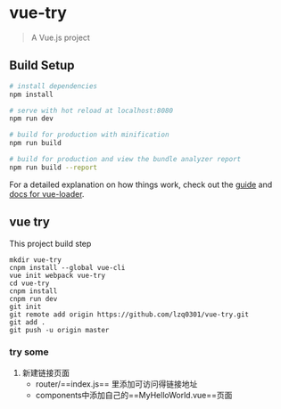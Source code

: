 # vue-try

> A Vue.js project

## Build Setup

``` bash
# install dependencies
npm install

# serve with hot reload at localhost:8080
npm run dev

# build for production with minification
npm run build

# build for production and view the bundle analyzer report
npm run build --report
```

For a detailed explanation on how things work, check out the [guide](http://vuejs-templates.github.io/webpack/) and [docs for vue-loader](http://vuejs.github.io/vue-loader).

## vue try
This project build step
```
mkdir vue-try
cnpm install --global vue-cli
vue init webpack vue-try
cd vue-try
cnpm install
cnpm run dev
git init
git remote add origin https://github.com/lzq0301/vue-try.git
git add .
git push -u origin master
```

### try some
1. 新建链接页面
    * router/==index.js== 里添加可访问得链接地址
    * components中添加自己的==MyHelloWorld.vue==页面

